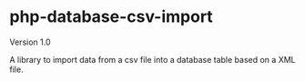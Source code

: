 php-database-csv-import
=======================

Version 1.0

A library to import data from a csv file into a database table based on a XML file.

